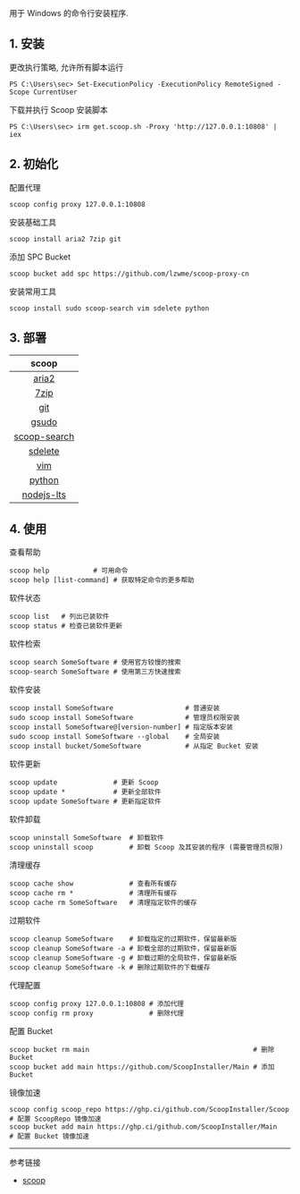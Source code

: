 用于 Windows 的命令行安装程序.

## 1. 安装

更改执行策略, 允许所有脚本运行

```
PS C:\Users\sec> Set-ExecutionPolicy -ExecutionPolicy RemoteSigned -Scope CurrentUser
```

下载并执行 Scoop 安装脚本

```
PS C:\Users\sec> irm get.scoop.sh -Proxy 'http://127.0.0.1:10808' | iex
```

## 2. 初始化

配置代理

```
scoop config proxy 127.0.0.1:10808
```

安装基础工具

```
scoop install aria2 7zip git
```

添加 SPC Bucket

```
scoop bucket add spc https://github.com/lzwme/scoop-proxy-cn
```

安装常用工具

```
scoop install sudo scoop-search vim sdelete python
```

## 3. 部署

|                            scoop                             |
| :----------------------------------------------------------: |
|              [aria2](https://aria2.github.io/)               |
|                [7zip](https://www.7-zip.org/)                |
|                 [git](https://git-scm.com/)                  |
|          [gsudo](https://github.com/gerardog/gsudo)          |
|  [scoop-search](https://github.com/tokiedokie/scoop-search)  |
| [sdelete](https://learn.microsoft.com/zh-cn/sysinternals/downloads/sdelete) |
|                 [vim](https://www.vim.org/)                  |
|              [python](https://www.python.org/)               |
|             [nodejs-lts](https://nodejs.org/en)              |

## 4. 使用

查看帮助

```
scoop help           # 可用命令
scoop help [list-command] # 获取特定命令的更多帮助
```

软件状态

```
scoop list   # 列出已装软件
scoop status # 检查已装软件更新
```

软件检索

```
scoop search SomeSoftware # 使用官方较慢的搜索
scoop-search SomeSoftware # 使用第三方快速搜索
```

软件安装

```
scoop install SomeSoftware                  # 普通安装
sudo scoop install SomeSoftware             # 管理员权限安装
scoop install SomeSoftware@[version-number] # 指定版本安装
sudo scoop install SomeSoftware --global    # 全局安装
scoop install bucket/SomeSoftware           # 从指定 Bucket 安装
```

软件更新

```
scoop update              # 更新 Scoop
scoop update *            # 更新全部软件
scoop update SomeSoftware # 更新指定软件
```

软件卸载

```
scoop uninstall SomeSoftware  # 卸载软件
scoop uninstall scoop         # 卸载 Scoop 及其安装的程序 (需要管理员权限)
```

清理缓存

```
scoop cache show              # 查看所有缓存
scoop cache rm *              # 清理所有缓存
scoop cache rm SomeSoftware   # 清理指定软件的缓存
```

过期软件

```
scoop cleanup SomeSoftware    # 卸载指定的过期软件，保留最新版
scoop cleanup SomeSoftware -a # 卸载全部的过期软件，保留最新版
scoop cleanup SomeSoftware -g # 卸载过期的全局软件，保留最新版
scoop cleanup SomeSoftware -k # 删除过期软件的下载缓存
```

代理配置

```
scoop config proxy 127.0.0.1:10808 # 添加代理
scoop config rm proxy              # 删除代理
```

配置 Bucket

```
scoop bucket rm main                                         # 删除 Bucket
scoop bucket add main https://github.com/ScoopInstaller/Main # 添加 Bucket
```

镜像加速

```
scoop config scoop_repo https://ghp.ci/github.com/ScoopInstaller/Scoop # 配置 ScoopRepo 镜像加速
scoop bucket add main https://ghp.ci/github.com/ScoopInstaller/Main    # 配置 Bucket 镜像加速
```

---

参考链接

- [scoop](https://scoop.sh/)